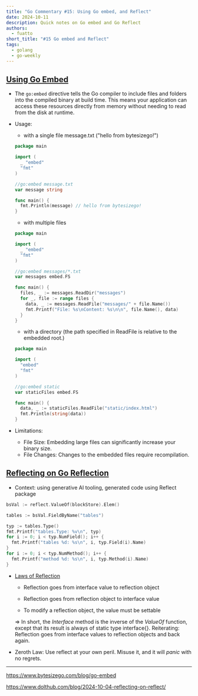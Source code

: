 ```yaml
---
title: "Go Commentary #15: Using Go embed, and Reflect"
date: 2024-10-11
description: Quick notes on Go embed and Go Reflect
authors:
  - fuatto
short_title: "#15 Go embed and Reflect"
tags:
  - golang
  - go-weekly
---
```


## [Using Go Embed](https://www.bytesizego.com/blog/go-embed)

- The ```go:embed``` directive tells the Go compiler to include files and folders into the compiled binary at build time. This means your application can access these resources directly from memory without needing to read from the disk at runtime.

- Usage: 

  - with a single file message.txt ("hello from bytesizego!")

  ```go
  package main

  import (
    _ "embed"
    "fmt"
  )

  //go:embed message.txt
  var message string

  func main() {
    fmt.Println(message) // hello from bytesizego!
  }

  ```

  - with multiple files

  ```go
  package main

  import (
    _ "embed"
    "fmt"
  )

  //go:embed messages/*.txt
  var messages embed.FS

  func main() {
    files, _ := messages.ReadDir("messages")
    for _, file := range files {
      data, _ := messages.ReadFile("messages/" + file.Name())
      fmt.Printf("File: %s\nContent: %s\n\n", file.Name(), data)
    }
  }
  ```

  - with a directory (the path specified in ReadFile is relative to the embedded root.)

  ```go
  package main

  import (
    "embed"
    "fmt"
  )

  //go:embed static
  var staticFiles embed.FS

  func main() {
    data, _ := staticFiles.ReadFile("static/index.html")
    fmt.Println(string(data))
  }
  ```


- Limitations:

  - File Size: Embedding large files can significantly increase your binary size.
  - File Changes: Changes to the embedded files require recompilation.

## [Reflecting on Go Reflection](https://www.dolthub.com/blog/2024-10-04-reflecting-on-reflect/)

  - Context: using generative AI tooling, generated code using Reflect package

  ```go
  bsVal := reflect.ValueOf(blockStore).Elem()

  tables := bsVal.FieldByName("tables")

  typ := tables.Type()
  fmt.Printf("tables.Type: %v\n", typ)
  for i := 0; i < typ.NumField(); i++ {
    fmt.Printf("tables %d: %s\n", i, typ.Field(i).Name)
  }
  for i := 0; i < typ.NumMethod(); i++ {
    fmt.Printf("method %d: %s\n", i, typ.Method(i).Name)
  }
  ```

  - [Laws of Reflection](https://go.dev/blog/laws-of-reflection)

    - Reflection goes from interface value to reflection object

    - Reflection goes from reflection object to interface value

    - To modify a reflection object, the value must be settable

    => In short, the *Interface* method is the inverse of the *ValueOf* function, except that its result is always of static type interface{}.
    Reiterating: Reflection goes from interface values to reflection objects and back again.

  - Zeroth Law: Use reflect at your own peril. Misuse it, and it will *panic* with no regrets.

---

https://www.bytesizego.com/blog/go-embed

https://www.dolthub.com/blog/2024-10-04-reflecting-on-reflect/


